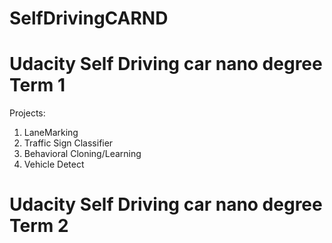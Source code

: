 # SelfDrivingCARND
<h1>Udacity Self Driving car nano degree Term 1</h1>

Projects:
1. LaneMarking
2. Traffic Sign Classifier
3. Behavioral Cloning/Learning
4. Vehicle Detect

<p/>

<h1>Udacity Self Driving car nano degree Term 2</h1>

